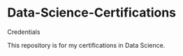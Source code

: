 # Data-Science-Certifications
Credentials


This repository is for my certifications in Data Science. 
